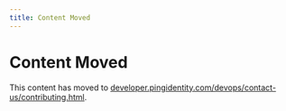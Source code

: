 ```yaml
---
title: Content Moved
---
```

# Content Moved

This content has moved to [developer.pingidentity.com/devops/contact-us/contributing.html](https://developer.pingidentity.com/devops/contact-us/contributing.html).
